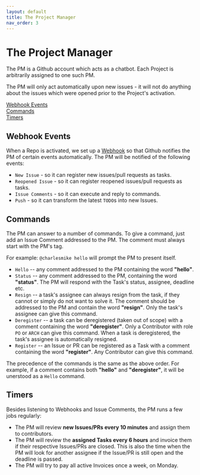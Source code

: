 ```yaml
---
layout: default
title: The Project Manager
nav_order: 3
---
```


# The Project Manager

The PM is a Github account which acts as a chatbot. Each Project is arbitrarily assigned
to one such PM.

The PM will only act automatically upon new issues - it will not do anything about the issues which
were opened prior to the Project's activation.

<a href="#webhook-events">Webhook Events</a><br>
<a href="#commands">Commands</a><br>
<a href="#timers">Timers</a><br>

## Webhook Events

When a Repo is activated, we set up a [Webhook](https://developer.github.com/webhooks/) so that Github notifies
the PM of certain events automatically. The PM will be notified of the following events:

* ``New Issue`` - so it can register new issues/pull requests as tasks.
* ``Reopened Issue`` - so it can register reopened issues/pull requests as tasks.
* ``Issue Comments`` - so it can execute and reply to commands.
* ``Push`` - so it can transform the latest ``TODO``s into new Issues.

## Commands

The PM can answer to a number of commands. To give a command, just add an Issue Comment addressed to the PM.
The comment must always start with the PM's tag.

For example: ``@charlesmike hello`` will prompt the PM to present itself.

* ``Hello`` -- any comment addressed to the PM containing the word **"hello"**.
* ``Status`` -- any comment addressed to the PM, containing the word **"status"**. The PM will respond with the Task's status, assignee, deadline etc.
* ``Resign`` -- a task's assignee can always resign from the task, if they cannot or simply do not want to solve it. The comment should be addressed to the PM and contain the word **"resign"**. Only the task's assignee can give this command.
* ``Deregister`` -- a task can be deregistered (taken out of scope) with a comment containing the word **"deregister"**. Only a Contributor with role ``PO`` or ``ARCH`` can give this command. When a task is deregistered, the task's assignee is automatically resigned.
* ``Register`` -- an Issue or PR can be registered as a Task with a comment containing the word **"register"**. Any Contributor can give this command.

The precedence of the commands is the same as the above order. For example, if a comment contains both **"hello"** and **"deregister"**, it will be unerstood as a ``Hello`` command.

## Timers

Besides listening to Webhooks and Issue Comments, the PM runs a few jobs regularly:

* The PM will review **new Issues/PRs every 10 minutes** and assign them to contributors.
* The PM will review the **assigned Tasks every 6 hours** and invoice them if their respective Issues/PRs are closed.
 This is also the time when the PM will look for another assignee if the Issue/PR is still open and the deadline is passed.
* The PM will try to pay all active Invoices once a week, on Monday.
